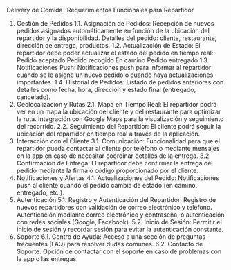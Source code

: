 Delivery de Comida -Requerimientos Funcionales para Repartidor
1. Gestión de Pedidos 
1.1. Asignación de Pedidos:
  Recepción de nuevos pedidos asignados automáticamente en función de la ubicación del repartidor y la disponibilidad.
  Detalles del pedido: cliente, restaurante, dirección de entrega, productos.
1.2. Actualización de Estado:
El repartidor debe poder actualizar el estado del pedido en tiempo real:
  Pedido aceptado
  Pedido recogido
  En camino
  Pedido entregado
1.3. Notificaciones Push:
  Notificaciones push para informar al repartidor cuando se le asigne un nuevo pedido o cuando haya actualizaciones importantes.
1.4. Historial de Pedidos:
  Listado de pedidos anteriores con detalles como fecha, hora, dirección y estado final (entregado, cancelado).
2. Geolocalización y Rutas
2.1. Mapa en Tiempo Real:
  El repartidor podrá ver en un mapa la ubicación del cliente y del restaurante para optimizar la ruta.
  Integración con Google Maps para la visualización y seguimiento del recorrido.
2.2. Seguimiento del Repartidor:
  El cliente podrá seguir la ubicación del repartidor en tiempo real a través de la aplicación.
3. Interacción con el Cliente
3.1. Comunicación:
  Funcionalidad para que el repartidor pueda contactar al cliente por teléfono o mediante mensajes en la app en caso de necesitar coordinar detalles de la entrega.
3.2. Confirmación de Entrega:
  El repartidor debe confirmar la entrega del pedido mediante la firma o código proporcionado por el cliente.
4. Notificaciones y Alertas
4.1. Actualizaciones del Pedido:
  Notificaciones push al cliente cuando el pedido cambia de estado (en camino, entregado, etc.).
5. Autenticación
5.1. Registro y Autenticación del Repartidor:
  Registro de nuevos repartidores con validación de correo electrónico y teléfono.
  Autenticación mediante correo electrónico y contraseña, o autenticación con redes sociales (Google, Facebook).
5.2. Inicio de Sesión:
  Permitir el inicio de sesión y recordar sesión para evitar la autenticación constante.
6. Soporte
6.1. Centro de Ayuda:
  Acceso a una sección de preguntas frecuentes (FAQ) para resolver dudas comunes.
6.2. Contacto de Soporte:
  Opción de contactar con el soporte en caso de problemas con la app o las entregas.
